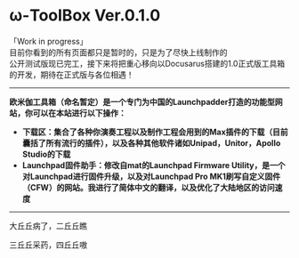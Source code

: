# ω-ToolBox Ver.0.1.0
「Work in progress」  
目前你看到的所有页面都只是暂时的，只是为了尽快上线制作的  
公开测试版现已完工，接下来将把重心移向以Docusarus搭建的1.0正式版工具箱的开发，期待在正式版与各位相遇！
  
****
**欧米伽工具箱（命名暂定）是一个专门为中国的Launchpadder打造的功能型网站，你可以在本站进行以下操作：**  

* **下载区：集合了各种你演奏工程以及制作工程会用到的Max插件的下载（目前囊括了所有流行的插件），以及各种其他软件诸如Unipad，Unitor，Apollo Studio的下载**
* **Launchpad固件助手：修改自mat的Launchpad Firmware Utility，是一个对Launchpad进行固件升级，以及对Launchpad Pro MK1刷写自定义固件（CFW）的网站。我进行了简体中文的翻译，以及优化了大陆地区的访问速度**



----
大丘丘病了，二丘丘瞧

三丘丘采药，四丘丘嗷